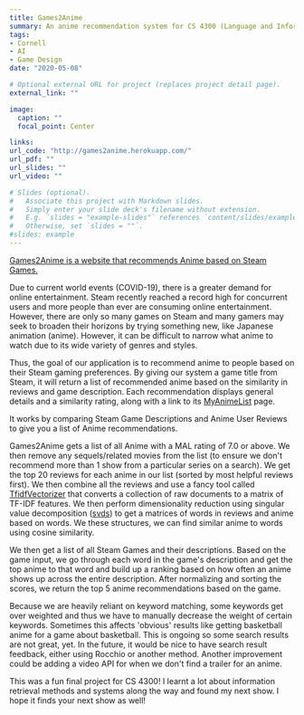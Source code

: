 ```yaml
---
title: Games2Anime
summary: An anime recommendation system for CS 4300 (Language and Information).
tags:
- Cornell
- AI
- Game Design
date: "2020-05-08"

# Optional external URL for project (replaces project detail page).
external_link: ""

image:
  caption: ""
  focal_point: Center

links:
url_code: "http://games2anime.herokuapp.com/"
url_pdf: ""
url_slides: ""
url_video: ""

# Slides (optional).
#   Associate this project with Markdown slides.
#   Simply enter your slide deck's filename without extension.
#   E.g. `slides = "example-slides"` references `content/slides/example-slides.md`.
#   Otherwise, set `slides = ""`.
#slides: example
---
```


[Games2Anime is a website that recommends Anime based on Steam Games.](http://games2anime.herokuapp.com/)

Due to current world events (COVID-19), there is a greater demand for online entertainment. Steam recently reached a record high for concurrent users and more people than ever are consuming online entertainment. However, there are only so many games on Steam and many gamers may seek to broaden their horizons by trying something new, like Japanese animation (anime). However, it can be difficult to narrow what anime to watch due to its wide variety of genres and styles.

Thus, the goal of our application is to recommend anime to people based on their Steam gaming preferences. By giving our system a game title from Steam, it will return a list of recommended anime based on the similarity in reviews and game description. Each recommendation displays general details and a similarity rating, along with a link to its [MyAnimeList](https://myanimelist.net/) page.

It works by comparing Steam Game Descriptions and Anime User Reviews to give you a list of Anime recommendations.

Games2Anime gets a list of all Anime with a MAL rating of 7.0 or above. We then remove any sequels/related movies from the list (to ensure we don't recommend more than 1 show from a particular series on a search). We get the top 20 reviews for each anime in our list (sorted by most helpful reviews first). We then combine all the reviews and use a fancy tool called [TfidfVectorizer](https://scikit-learn.org/stable/modules/generated/sklearn.feature_extraction.text.TfidfVectorizer.html) that converts a collection of raw documents to a matrix of TF-IDF features. We then perform dimensionality reduction using singular value decomposition ([svds](https://docs.scipy.org/doc/scipy/reference/generated/scipy.sparse.linalg.svds.html)) to get a matrices of words in reviews and anime based on words. We these structures, we can find similar anime to words using cosine similarity.

We then get a list of all Steam Games and their descriptions. Based on the game input, we go through each word in the game's description and get the top anime to that word and build up a ranking based on how often an anime shows up across the entire description. After normalizing and sorting the scores, we return the top 5 anime recommendations based on the game.

Because we are heavily reliant on keyword matching, some keywords get over weighted and thus we have to manually decrease the weight of certain keywords. Sometimes this affects 'obvious' results like getting basketball anime for a game about basketball. This is ongoing so some search results are not great, yet. In the future, it would be nice to have search result feedback, either using Rocchio or another method. Another improvement could be adding a video API for when we don't find a trailer for an anime. 

This was a fun final project for CS 4300! I learnt a lot about information retrieval methods and systems along the way and found my next show. I hope it finds your next show as well!